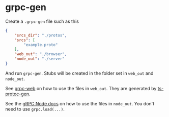 # grpc-gen

Create a `.grpc-gen` file such as this
```JSON
{
	"srcs_dir": "./protos",
	"srcs": [
		"example.proto"
	],
	"web_out": "./browser",
	"node_out": "./server"
}
```
And run `grpc-gen`. Stubs will be created in the folder set in `web_out` and `node_out`.

See [grpc-web](https://github.com/improbable-eng/grpc-web) on how to use the files in `web_out`. They are generated by [ts-protoc-gen](https://github.com/improbable-eng/ts-protoc-gen).

See the [gRPC Node docs](https://grpc.io/docs/tutorials/basic/node.html) on how to use the files in `node_out`. You don't need to use `grpc.load(...)`.
